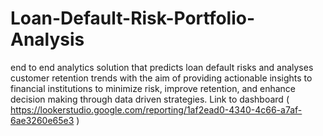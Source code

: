 # Loan-Default-Risk-Portfolio-Analysis
end to end analytics solution that predicts loan default risks and analyses customer retention trends with the aim of providing actionable insights to financial institutions to minimize risk, improve retention, and enhance decision making through data driven strategies.
Link to dashboard ( https://lookerstudio.google.com/reporting/1af2ead0-4340-4c66-a7af-6ae3260e65e3 )
